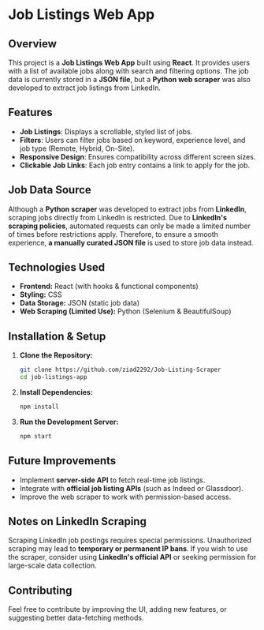 # Job Listings Web App

## Overview
This project is a **Job Listings Web App** built using **React**. It provides users with a list of available jobs along with search and filtering options. The job data is currently stored in a **JSON file**, but a **Python web scraper** was also developed to extract job listings from LinkedIn.

## Features
- **Job Listings**: Displays a scrollable, styled list of jobs.
- **Filters**: Users can filter jobs based on keyword, experience level, and job type (Remote, Hybrid, On-Site).
- **Responsive Design**: Ensures compatibility across different screen sizes.
- **Clickable Job Links**: Each job entry contains a link to apply for the job.

## Job Data Source
Although a **Python scraper** was developed to extract jobs from **LinkedIn**, scraping jobs directly from LinkedIn is restricted. Due to **LinkedIn's scraping policies**, automated requests can only be made a limited number of times before restrictions apply. Therefore, to ensure a smooth experience, **a manually curated JSON file** is used to store job data instead.

## Technologies Used
- **Frontend:** React (with hooks & functional components)
- **Styling:** CSS
- **Data Storage:** JSON (static job data)
- **Web Scraping (Limited Use):** Python (Selenium & BeautifulSoup)

## Installation & Setup
1. **Clone the Repository:**
   ```sh
   git clone https://github.com/ziad2292/Job-Listing-Scraper
   cd job-listings-app
   ```

2. **Install Dependencies:**
   ```sh
   npm install
   ```

3. **Run the Development Server:**
   ```sh
   npm start
   ```

## Future Improvements
- Implement **server-side API** to fetch real-time job listings.
- Integrate with **official job listing APIs** (such as Indeed or Glassdoor).
- Improve the web scraper to work with permission-based access.

## Notes on LinkedIn Scraping
Scraping LinkedIn job postings requires special permissions. Unauthorized scraping may lead to **temporary or permanent IP bans**. If you wish to use the scraper, consider using **LinkedIn's official API** or seeking permission for large-scale data collection.

## Contributing
Feel free to contribute by improving the UI, adding new features, or suggesting better data-fetching methods.


